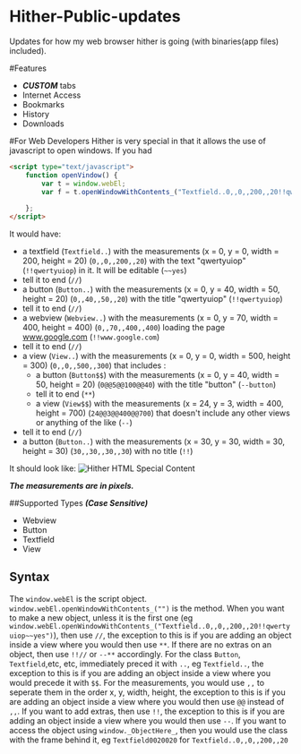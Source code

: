 # Hither-Public-updates
Updates for how my web browser hither is going (with binaries(app files) included).

#Features
 - ***CUSTOM*** tabs
 - Internet Access 
 - Bookmarks
 - History
 - Downloads

#For Web Developers
Hither is very special in that it allows the use of javascript to open windows.
If you had 
```html
<script type="text/javascript">
    function openVindow() {
        var t = window.webEl;
        var f = t.openWindowWithContents_("Textfield..0,,0,,200,,20!!qwertyuiop~~yes//Button..0,,40,,50,,20!!qwertyuiop//Webview..0,,70,,400,,400!!www.google.com//View..0,,0,,500,,300!!Button$$0@@5@@100@@40--button**View$$24@@3@@400@@700--//Button..30,,30,,30,,30!!");
        
    };
</script>
```
It would have:
 - a textfield (`Textfield..`) with the measurements (x = 0, y = 0, width = 200, height = 20) (`0,,0,,200,,20`) with the text "qwertyuiop" (`!!qwertyuiop`) in it. It will be editable (`~~yes`)
 - tell it to end (`//`)
 - a button (`Button..`) with the measurements (x = 0, y = 40, width = 50, height = 20) (`0,,40,,50,,20`) with the title "qwertyuiop" (`!!qwertyuiop`)
 - tell it to end (`//`)
 - a webview (`Webview..`) with the measurements (x = 0, y = 70, width = 400, height = 400) (`0,,70,,400,,400`) loading the page www.google.com (`!!www.google.com`)
 - tell it to end (`//`)
 - a view (`View..`) with the measurements (x = 0, y = 0, width = 500, height = 300) (`0,,0,,500,,300`) that includes :
     - a button (`Button$$`) with the measurements (x = 0, y = 40, width = 50, height = 20) (`0@@5@@100@@40`) with the title "button" (`--button`)
     - tell it to end (`**`)
     - a view (`View$$`) with the measurements (x = 24, y = 3, width = 400, height = 700) (`24@@3@@400@@700`) that doesn't include any other views or anything of the like (`--`)
 - tell it to end (`//`)
 - a button (`Button..`) with the measurements (x = 30, y = 30, width = 30, height = 30) (`30,,30,,30,,30`) with no title (`!!`)

It should look like:
![Hither HTML Special Content](http://www.files.com/shared/580891338955c/Window.png)

***The measurements are in pixels.***

##Supported Types ***(Case Sensitive)***
 - Webview
 - Button
 - Textfield
 - View

## Syntax
The `window.webEl` is the script object.
`window.webEl.openWindowWithContents_("")` is the method.
When you want to make a new object, unless it is the first one (eg `window.webEl.openWindowWithContents_("Textfield..0,,0,,200,,20!!qwertyuiop~~yes")`),  then use `//`, the exception to this is if you are adding an object inside a view where you would then use `**`. If there are no extras on an object, then use `!!//` or `--**` accordingly.
For the class `Button`, `Textfield`,etc, etc, immediately preced it with `..`, eg `Textfield..`, the exception to this is if you are adding an object inside a view where you would precede it with `$$`.
For the measurements, you would use `,,` to seperate them in the order x, y, width, height, the exception to this is if you are adding an object inside a view where you would then use `@@` instead of `,,`.
If you want to add extras, then use `!!`, the exception to this is if you are adding an object inside a view where you would then use `--`.
If you want to access the object using `window._ObjectHere_`, then you would use the class with the frame behind it, eg `Textfield0020020` for `Textfield..0,,0,,200,,20`
